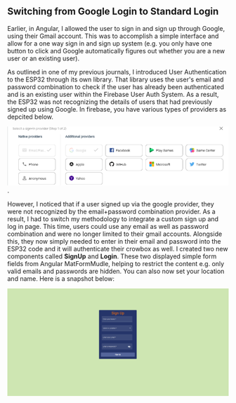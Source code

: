 ## Switching from Google Login to Standard Login

Earlier, in Angular, I allowed the user to sign in and sign up through Google, using their Gmail account. This was to accomplish a simple interface and allow for a one way sign in and sign up system (e.g. you only have one button to click and Google automatically figures out whether you are a new user or an existing user). 

As outlined in one of my previous journals, I introduced User Authentication to the ESP32 through its own library. That library uses the user's email and password combination to check if the user has already been authenticated and is an existing user within the Firebase User Auth System. As a result, the ESP32 was not recognizing the details of users that had previously signed up using Google. In firebase, you have various types of providers as depcited below. 

![various providers](https://github.com/iamastic/CrowBox2.0/blob/main/Journal/Images/Sign%20Up%20via%20Google.PNG). 

However, I noticed that if a user signed up via the google provider, they were not recognized by the email+password combination provider. As a result, I had to switch my methodology to integrate a custom sign up and log in page. This time, users could use any email as well as password combination and were no longer limited to their gmail accounts. Alongside this, they now simply needed to enter in their email and password into the ESP32 code and it will authenticate their crowbox as well. I created two new components called **SignUp** and **Login**. These two displayed simple form fields from Angular MatFormMudle, helping to restrict the content e.g. only valid emails and passwords are hidden. You can also now set your location and name. Here is a snapshot below: 

![signup](https://github.com/iamastic/CrowBox2.0/blob/main/Journal/Images/Sign%20Up.PNG)

